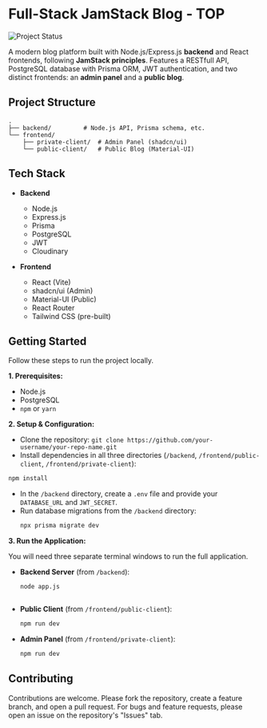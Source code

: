 # Full-Stack JamStack Blog - TOP

![Project Status](https://img.shields.io/badge/status-active-brightgreen)

A modern blog platform built with Node.js/Express.js **backend** and React frontends, following **JamStack principles**. Features a RESTfull API, PostgreSQL database with Prisma ORM, JWT authentication, and two distinct frontends: an **admin panel** and a **public blog**.

## Project Structure

```
.
├── backend/         # Node.js API, Prisma schema, etc.
└── frontend/
    ├── private-client/  # Admin Panel (shadcn/ui)
    └── public-client/   # Public Blog (Material-UI)
```

## Tech Stack

- **Backend**

  - Node.js
  - Express.js
  - Prisma
  - PostgreSQL
  - JWT
  - Cloudinary

- **Frontend**
  - React (Vite)
  - shadcn/ui (Admin)
  - Material-UI (Public)
  - React Router
  - Tailwind CSS (pre-built)

## Getting Started

Follow these steps to run the project locally.

**1. Prerequisites:**

- Node.js
- PostgreSQL
- `npm` or `yarn`

**2. Setup & Configuration:**

- Clone the repository: `git clone https://github.com/your-username/your-repo-name.git`
- Install dependencies in all three directories (`/backend`, `/frontend/public-client`, `/frontend/private-client`):

```bash
npm install
```

- In the `/backend` directory, create a `.env` file and provide your `DATABASE_URL` and `JWT_SECRET`.
- Run database migrations from the `/backend` directory:
  ```bash
  npx prisma migrate dev
  ```

**3. Run the Application:**

You will need three separate terminal windows to run the full application.

- **Backend Server** (from `/backend`):
  ```bash
  node app.js
  ```

  ```
- **Public Client** (from `/frontend/public-client`):
  ```bash
  npm run dev
  ```
- **Admin Panel** (from `/frontend/private-client`):
  ```bash
  npm run dev
  ```

## Contributing

Contributions are welcome. Please fork the repository, create a feature branch, and open a pull request. For bugs and feature requests, please open an issue on the repository's "Issues" tab.
